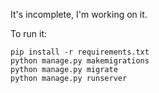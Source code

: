 It's incomplete, I'm working on it.

To run it:
```
pip install -r requirements.txt
python manage.py makemigrations
python manage.py migrate
python manage.py runserver
```